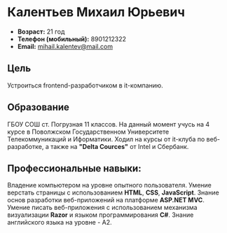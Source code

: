# Калентьев Михаил Юрьевич

- **Возраст:** 21 год
- **Телефон (мобильный):** 8901212322
- **Email:** mihail.kalentev@mail.com

## Цель

Устроиться frontend-разработчиком в it-компанию.

## Образование

ГБОУ СОШ ст. Погрузная 11 классов. На данный момент учусь на 4 курсе в Поволжском Государственном Университете
Телекоммуникаций и Иформатики.
Ходил на курсы от it-клуба по веб-разработке, а также на **"Delta Cources"** от Intel и Сбербанк.

## Профессиональные навыки:

Владение компьютером на уровне опытного пользователя. Умение верстать страницы с использованием **HTML**, **CSS**, **JavaScript**. Знание основ разработки веб-приложений на платформе **ASP.NET MVC**. Умение писать веб-приложения с использованием механизма визуализации **Razor** и языком программирования **C#**.
Знание английского языка на уровне - A2.

